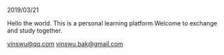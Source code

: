 2019/03/21

Hello the world.
This is a personal learning platform.Welcome to exchange and study together.

  vinswu@qq.com
  vinswu.bak@gmail.com
